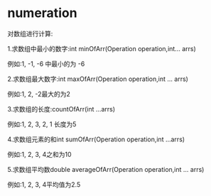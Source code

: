 # numeration
对数组进行计算:

1.求数组中最小的数字:int minOfArr(Operation operation,int... arrs)

例如:1, -1, -6 中最小的为 -6

2.求数组最大数字:int maxOfArr(Operation operation,int ... arrs)

例如:1, 2, -2最大的为2

3.求数组的长度:countOfArr(int ...arrs)

例如:1, 2, 3, 2, 1 长度为5

4.求数组元素的和int sumOfArr(Operation operation,int ...arrs)

例如:1, 2, 3, 4之和为10

5.求数组平均数double averageOfArr(Operation operation,int ... arrs)

例如:1, 2, 3, 4平均值为2.5
